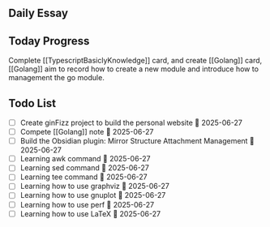 ## Daily Essay

## Today Progress
Complete [[TypescriptBasiclyKnowledge]] card, and create [[Golang]] card, [[Golang]] aim to record how to create a new module and introduce how to management the go module.

## Todo List
- [ ] Create ginFizz project to build the personal website 🛫 2025-06-27
- [ ] Compete [[Golang]] note 🛫 2025-06-27
- [ ] Build the Obsidian plugin: Mirror Structure Attachment Management 🛫 2025-06-27 
- [ ] Learning awk command 🛫 2025-06-27 
- [ ] Learning sed command 🛫 2025-06-27 
- [ ] Learning tee command 🛫 2025-06-27 
- [ ] Learning how to use graphviz 🛫 2025-06-27 
- [ ] Learning how to use gnuplot 🛫 2025-06-27 
- [ ] Learning how to use perf 🛫 2025-06-27 
- [ ] Learning how to use LaTeX 🛫 2025-06-27 